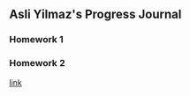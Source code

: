 ## Asli Yilmaz's Progress Journal



### Homework 1
### Homework 2 


[link](https://moodle.boun.edu.tr/login/)
